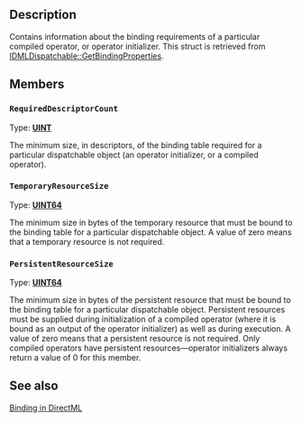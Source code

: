 ## Description

Contains information about the binding requirements of a particular compiled operator, or operator initializer. This struct is retrieved from [IDMLDispatchable::GetBindingProperties](https://learn.microsoft.com/windows/win32/api/directml/nf-directml-idmldispatchable-getbindingproperties).

## Members

### `RequiredDescriptorCount`

Type: [**UINT**](https://learn.microsoft.com/windows/desktop/winprog/windows-data-types)

The minimum size, in descriptors, of the binding table required for a particular dispatchable object (an operator initializer, or a compiled operator).

### `TemporaryResourceSize`

Type: **[UINT64](https://learn.microsoft.com/windows/desktop/WinProg/windows-data-types)**

The minimum size in bytes of the temporary resource that must be bound to the binding table for a particular dispatchable
object. A value of zero means that a temporary resource is not required.

### `PersistentResourceSize`

Type: **[UINT64](https://learn.microsoft.com/windows/desktop/WinProg/windows-data-types)**

The minimum size in bytes of the persistent resource that must be bound to the binding table for a particular
dispatchable object. Persistent resources must be supplied during initialization of a compiled operator (where it
is bound as an output of the operator initializer) as well as during execution. A value of zero means that a
persistent resource is not required. Only compiled operators have persistent resources—operator initializers
always return a value of 0 for this member.

## See also

[Binding in DirectML](https://learn.microsoft.com/windows/ai/directml/dml-binding)